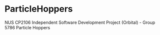 # ParticleHoppers
NUS CP2106 Independent Software Development Project (Orbital) - Group 5786 Particle Hoppers
